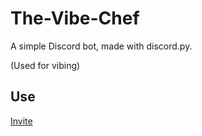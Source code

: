 # The-Vibe-Chef

A simple Discord bot, made with discord.py.

(Used for vibing)

## Use
[Invite](https://discord.com/oauth2/authorize?client_id=771763476946878484&permissions=8&scope=bot)
